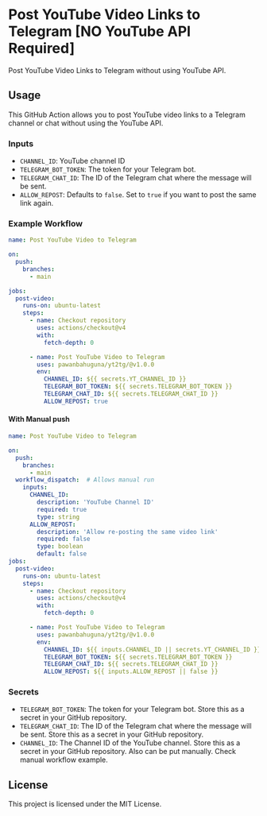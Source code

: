 # Post YouTube Video Links to Telegram [NO YouTube API Required]

Post YouTube Video Links to Telegram without using YouTube API.

## Usage

This GitHub Action allows you to post YouTube video links to a Telegram channel or chat without using the YouTube API. 

### Inputs

- `CHANNEL_ID`: YouTube channel ID
- `TELEGRAM_BOT_TOKEN`: The token for your Telegram bot.
- `TELEGRAM_CHAT_ID`: The ID of the Telegram chat where the message will be sent.
- `ALLOW_REPOST`: Defaults to `false`. Set to `true` if you want to post the same link again.


### Example Workflow

```yaml
name: Post YouTube Video to Telegram

on:
  push:
    branches:
      - main

jobs:
  post-video:
    runs-on: ubuntu-latest
    steps:
      - name: Checkout repository
        uses: actions/checkout@v4
        with:
          fetch-depth: 0 

      - name: Post YouTube Video to Telegram
        uses: pawanbahuguna/yt2tg/@v1.0.0
        env:
          CHANNEL_ID: ${{ secrets.YT_CHANNEL_ID }}
          TELEGRAM_BOT_TOKEN: ${{ secrets.TELEGRAM_BOT_TOKEN }}
          TELEGRAM_CHAT_ID: ${{ secrets.TELEGRAM_CHAT_ID }}
          ALLOW_REPOST: true
```

#### With Manual push

```yaml
name: Post YouTube Video to Telegram

on:
  push:
    branches:
      - main
  workflow_dispatch:  # Allows manual run
    inputs: 
      CHANNEL_ID:
        description: 'YouTube Channel ID'
        required: true
        type: string
      ALLOW_REPOST:
        description: 'Allow re-posting the same video link'
        required: false
        type: boolean
        default: false
jobs:
  post-video:
    runs-on: ubuntu-latest
    steps:
      - name: Checkout repository
        uses: actions/checkout@v4
        with:
          fetch-depth: 0 

      - name: Post YouTube Video to Telegram
        uses: pawanbahuguna/yt2tg/@v1.0.0
        env:
          CHANNEL_ID: ${{ inputs.CHANNEL_ID || secrets.YT_CHANNEL_ID }}
          TELEGRAM_BOT_TOKEN: ${{ secrets.TELEGRAM_BOT_TOKEN }}
          TELEGRAM_CHAT_ID: ${{ secrets.TELEGRAM_CHAT_ID }}
          ALLOW_REPOST: ${{ inputs.ALLOW_REPOST || false }}
```

### Secrets

- `TELEGRAM_BOT_TOKEN`: The token for your Telegram bot. Store this as a secret in your GitHub repository.
- `TELEGRAM_CHAT_ID`: The ID of the Telegram chat where the message will be sent. Store this as a secret in your GitHub repository.
- `CHANNEL_ID`: The Channel ID of the YouTube channel. Store this as a secret in your GitHub repository. Also can be put manually. Check manual workflow example.


## License

This project is licensed under the MIT License.
